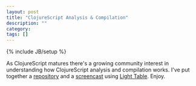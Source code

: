 ```yaml
---
layout: post
title: "ClojureScript Analysis & Compilation"
description: ""
category: 
tags: []
---
```

{% include JB/setup %}

As ClojureScript matures there's a growing community interest in
understanding how ClojureScript analysis and compilation works. I've
put together a [repository]() and a [screencast]() using
[Light Table](). Enjoy.
